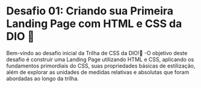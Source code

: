 # Desafio 01: Criando sua Primeira Landing Page com HTML e CSS da DIO 🚀

Bem-vindo ao desafio inicial da Trilha de CSS da DIO!🎉
-O objetivo deste desafio é construir uma Landing Page utilizando HTML e CSS, aplicando os fundamentos primordiais do CSS, suas propriedades básicas de estilização, além de explorar as unidades de medidas relativas e absolutas que foram abordadas ao longo da trilha.
